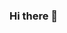 ### Hi there 👋

<!--
**furkandemireleng/furkandemireleng** is a ✨ _special_ ✨ repository because its `README.md` (this file) appears on your GitHub profile.

Here are some ideas to get you started:

- 🔭 I’m currently working on EduAsist
- 🌱 I’m currently learning Web&Flutter
- 👯 I’m looking to collaborate on ...
- 🤔 I’m looking for help with Flutter
- 💬 Ask me about Mobile
- 📫 How to reach me: 
- 😄 Pronouns: ...
- ⚡ Fun fact: like cats
-->

